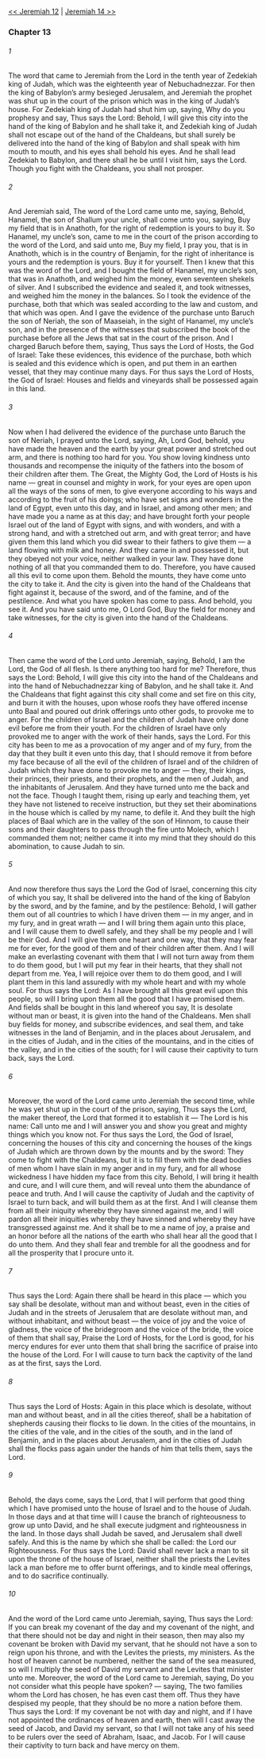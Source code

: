 [<< Jeremiah 12](Jeremiah%2012.md)  |  [Jeremiah 14 >>](Jeremiah%2014.md)

### Chapter 13
###### 1
The word that came to Jeremiah from the Lord in the tenth year of Zedekiah king of Judah, which was the eighteenth year of Nebuchadnezzar. For then the king of Babylon’s army besieged Jerusalem, and Jeremiah the prophet was shut up in the court of the prison which was in the king of Judah’s house. For Zedekiah king of Judah had shut him up, saying, Why do you prophesy and say, Thus says the Lord: Behold, I will give this city into the hand of the king of Babylon and he shall take it, and Zedekiah king of Judah shall not escape out of the hand of the Chaldeans, but shall surely be delivered into the hand of the king of Babylon and shall speak with him mouth to mouth, and his eyes shall behold his eyes. And he shall lead Zedekiah to Babylon, and there shall he be until I visit him, says the Lord. Though you fight with the Chaldeans, you shall not prosper.

###### 2
And Jeremiah said, The word of the Lord came unto me, saying, Behold, Hanamel, the son of Shallum your uncle, shall come unto you, saying, Buy my field that is in Anathoth, for the right of redemption is yours to buy it. So Hanamel, my uncle’s son, came to me in the court of the prison according to the word of the Lord, and said unto me, Buy my field, I pray you, that is in Anathoth, which is in the country of Benjamin, for the right of inheritance is yours and the redemption is yours. Buy it for yourself. Then I knew that this was the word of the Lord, and I bought the field of Hanamel, my uncle’s son, that was in Anathoth, and weighed him the money, even seventeen shekels of silver. And I subscribed the evidence and sealed it, and took witnesses, and weighed him the money in the balances. So I took the evidence of the purchase, both that which was sealed according to the law and custom, and that which was open. And I gave the evidence of the purchase unto Baruch the son of Neriah, the son of Maaseiah, in the sight of Hanamel, my uncle’s son, and in the presence of the witnesses that subscribed the book of the purchase before all the Jews that sat in the court of the prison. And I charged Baruch before them, saying, Thus says the Lord of Hosts, the God of Israel: Take these evidences, this evidence of the purchase, both which is sealed and this evidence which is open, and put them in an earthen vessel, that they may continue many days. For thus says the Lord of Hosts, the God of Israel: Houses and fields and vineyards shall be possessed again in this land.

###### 3
Now when I had delivered the evidence of the purchase unto Baruch the son of Neriah, I prayed unto the Lord, saying, Ah, Lord God, behold, you have made the heaven and the earth by your great power and stretched out arm, and there is nothing too hard for you. You show loving kindness unto thousands and recompense the iniquity of the fathers into the bosom of their children after them. The Great, the Mighty God, the Lord of Hosts is his name — great in counsel and mighty in work, for your eyes are open upon all the ways of the sons of men, to give everyone according to his ways and according to the fruit of his doings; who have set signs and wonders in the land of Egypt, even unto this day, and in Israel, and among other men; and have made you a name as at this day; and have brought forth your people Israel out of the land of Egypt with signs, and with wonders, and with a strong hand, and with a stretched out arm, and with great terror; and have given them this land which you did swear to their fathers to give them — a land flowing with milk and honey. And they came in and possessed it, but they obeyed not your voice, neither walked in your law. They have done nothing of all that you commanded them to do. Therefore, you have caused all this evil to come upon them. Behold the mounts, they have come unto the city to take it. And the city is given into the hand of the Chaldeans that fight against it, because of the sword, and of the famine, and of the pestilence. And what you have spoken has come to pass. And behold, you see it. And you have said unto me, O Lord God, Buy the field for money and take witnesses, for the city is given into the hand of the Chaldeans.

###### 4
Then came the word of the Lord unto Jeremiah, saying, Behold, I am the Lord, the God of all flesh. Is there anything too hard for me? Therefore, thus says the Lord: Behold, I will give this city into the hand of the Chaldeans and into the hand of Nebuchadnezzar king of Babylon, and he shall take it. And the Chaldeans that fight against this city shall come and set fire on this city, and burn it with the houses, upon whose roofs they have offered incense unto Baal and poured out drink offerings unto other gods, to provoke me to anger. For the children of Israel and the children of Judah have only done evil before me from their youth. For the children of Israel have only provoked me to anger with the work of their hands, says the Lord. For this city has been to me as a provocation of my anger and of my fury, from the day that they built it even unto this day, that I should remove it from before my face because of all the evil of the children of Israel and of the children of Judah which they have done to provoke me to anger — they, their kings, their princes, their priests, and their prophets, and the men of Judah, and the inhabitants of Jerusalem. And they have turned unto me the back and not the face. Though I taught them, rising up early and teaching them, yet they have not listened to receive instruction, but they set their abominations in the house which is called by my name, to defile it. And they built the high places of Baal which are in the valley of the son of Hinnom, to cause their sons and their daughters to pass through the fire unto Molech, which I commanded them not; neither came it into my mind that they should do this abomination, to cause Judah to sin.

###### 5
And now therefore thus says the Lord the God of Israel, concerning this city of which you say, It shall be delivered into the hand of the king of Babylon by the sword, and by the famine, and by the pestilence: Behold, I will gather them out of all countries to which I have driven them — in my anger, and in my fury, and in great wrath — and I will bring them again unto this place, and I will cause them to dwell safely, and they shall be my people and I will be their God. And I will give them one heart and one way, that they may fear me for ever, for the good of them and of their children after them. And I will make an everlasting covenant with them that I will not turn away from them to do them good, but I will put my fear in their hearts, that they shall not depart from me. Yea, I will rejoice over them to do them good, and I will plant them in this land assuredly with my whole heart and with my whole soul. For thus says the Lord: As I have brought all this great evil upon this people, so will I bring upon them all the good that I have promised them. And fields shall be bought in this land whereof you say, It is desolate without man or beast, it is given into the hand of the Chaldeans. Men shall buy fields for money, and subscribe evidences, and seal them, and take witnesses in the land of Benjamin, and in the places about Jerusalem, and in the cities of Judah, and in the cities of the mountains, and in the cities of the valley, and in the cities of the south; for I will cause their captivity to turn back, says the Lord.

###### 6
Moreover, the word of the Lord came unto Jeremiah the second time, while he was yet shut up in the court of the prison, saying, Thus says the Lord, the maker thereof, the Lord that formed it to establish it — The Lord is his name: Call unto me and I will answer you and show you great and mighty things which you know not. For thus says the Lord, the God of Israel, concerning the houses of this city and concerning the houses of the kings of Judah which are thrown down by the mounts and by the sword: They come to fight with the Chaldeans, but it is to fill them with the dead bodies of men whom I have slain in my anger and in my fury, and for all whose wickedness I have hidden my face from this city. Behold, I will bring it health and cure, and I will cure them, and will reveal unto them the abundance of peace and truth. And I will cause the captivity of Judah and the captivity of Israel to turn back, and will build them as at the first. And I will cleanse them from all their iniquity whereby they have sinned against me, and I will pardon all their iniquities whereby they have sinned and whereby they have transgressed against me. And it shall be to me a name of joy, a praise and an honor before all the nations of the earth who shall hear all the good that I do unto them. And they shall fear and tremble for all the goodness and for all the prosperity that I procure unto it.

###### 7
Thus says the Lord: Again there shall be heard in this place — which you say shall be desolate, without man and without beast, even in the cities of Judah and in the streets of Jerusalem that are desolate without man, and without inhabitant, and without beast — the voice of joy and the voice of gladness, the voice of the bridegroom and the voice of the bride, the voice of them that shall say, Praise the Lord of Hosts, for the Lord is good, for his mercy endures for ever unto them that shall bring the sacrifice of praise into the house of the Lord. For I will cause to turn back the captivity of the land as at the first, says the Lord.

###### 8
Thus says the Lord of Hosts: Again in this place which is desolate, without man and without beast, and in all the cities thereof, shall be a habitation of shepherds causing their flocks to lie down. In the cities of the mountains, in the cities of the vale, and in the cities of the south, and in the land of Benjamin, and in the places about Jerusalem, and in the cities of Judah shall the flocks pass again under the hands of him that tells them, says the Lord.

###### 9
Behold, the days come, says the Lord, that I will perform that good thing which I have promised unto the house of Israel and to the house of Judah. In those days and at that time will I cause the branch of righteousness to grow up unto David, and he shall execute judgment and righteousness in the land. In those days shall Judah be saved, and Jerusalem shall dwell safely. And this is the name by which she shall be called: the Lord our Righteousness. For thus says the Lord: David shall never lack a man to sit upon the throne of the house of Israel, neither shall the priests the Levites lack a man before me to offer burnt offerings, and to kindle meal offerings, and to do sacrifice continually.

###### 10
And the word of the Lord came unto Jeremiah, saying, Thus says the Lord: If you can break my covenant of the day and my covenant of the night, and that there should not be day and night in their season, then may also my covenant be broken with David my servant, that he should not have a son to reign upon his throne, and with the Levites the priests, my ministers. As the host of heaven cannot be numbered, neither the sand of the sea measured, so will I multiply the seed of David my servant and the Levites that minister unto me. Moreover, the word of the Lord came to Jeremiah, saying, Do you not consider what this people have spoken? — saying, The two families whom the Lord has chosen, he has even cast them off. Thus they have despised my people, that they should be no more a nation before them. Thus says the Lord: If my covenant be not with day and night, and if I have not appointed the ordinances of heaven and earth, then will I cast away the seed of Jacob, and David my servant, so that I will not take any of his seed to be rulers over the seed of Abraham, Isaac, and Jacob. For I will cause their captivity to turn back and have mercy on them.